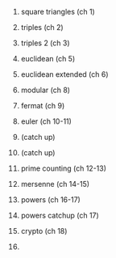 1. square triangles (ch 1)
2. triples (ch 2)

3. triples 2 (ch 3)
4. euclidean (ch 5)

5. euclidean extended (ch 6)
6. modular (ch 8)

7. fermat (ch 9)
8. euler (ch 10-11)

9. (catch up)
10. (catch up)

11. prime counting (ch 12-13)
12. mersenne (ch 14-15)

13. powers (ch 16-17)
14. powers catchup (ch 17)

15. crypto (ch 18)
16. 

